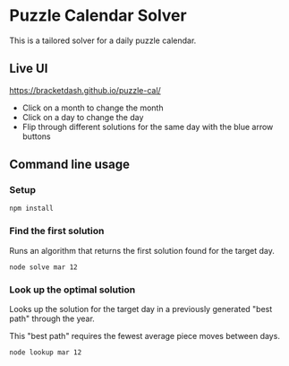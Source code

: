 # Puzzle Calendar Solver

This is a tailored solver for a daily puzzle calendar.

## Live UI

https://bracketdash.github.io/puzzle-cal/

- Click on a month to change the month
- Click on a day to change the day
- Flip through different solutions for the same day with the blue arrow buttons

## Command line usage

### Setup

```
npm install
```

### Find the first solution

Runs an algorithm that returns the first solution found for the target day.

```
node solve mar 12
```

### Look up the optimal solution

Looks up the solution for the target day in a previously generated "best path" through the year.

This "best path" requires the fewest average piece moves between days.

```
node lookup mar 12
```
